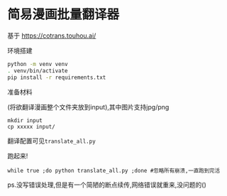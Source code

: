 # 简易漫画批量翻译器

基于 https://cotrans.touhou.ai/

环境搭建

```bash
python -m venv venv
. venv/bin/activate
pip install -r requirements.txt
```

准备材料

(将欲翻译漫画整个文件夹放到input),其中图片支持jpg/png

```
mkdir input
cp xxxxx input/
```

翻译配置可见`translate_all.py`

跑起来!

```
while true ;do python translate_all.py ;done #忽略所有崩溃,一直跑到完活
```



ps.没写错误处理,但是有一个简陋的断点续传,网络错误就重来,没问题的()
